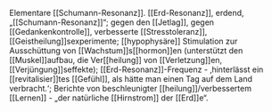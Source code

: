 Elementare [[Schumann-Resonanz]].
[[Erd-Resonanz]], erdend, „[[Schumann-Resonanz]]“; gegen den [[Jetlag]], gegen [[Gedankenkontrolle]], verbesserte [[Stresstoleranz]], [[Geistheilung]]sexperimente; [[hypophysäre]] Stimulation zur Ausschüttung von [[Wachstum]]s[[hormon]]en (unterstützt den [[Muskel]]aufbau, die Ver[[heilung]] von [[Verletzung]]en, [[Verjüngung]]seffekte); [[Erd-Resonanz]]-Frequenz - ‚hinterlässt ein [[revitalisier]]tes [[Gefühl]], als hätte man einen Tag auf dem Land verbracht.‘; Berichte von beschleunigter [[heilung]]/verbessertem [[Lernen]] - „der natürliche [[Hirnstrom]] der [[Erd]]e“.